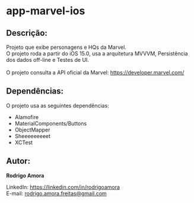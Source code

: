 # app-marvel-ios
Descrição:
----------
Projeto que exibe personagens e HQs da Marvel.<br>
O projeto roda a partir do iOS 15.0, usa a arquitetura MVVVM, Persistência dos dados off-line e Testes de UI.
<br><br>
O projeto consulta a API oficial da Marvel: https://developer.marvel.com/

Dependências:
-------------
O projeto usa as seguintes dependências:

* Alamofire
* MaterialComponents/Buttons
* ObjectMapper
* Sheeeeeeeeet
* XCTest

Autor:
------
<b>Rodrigo Amora</b>

LinkedIn: https://linkedin.com/in/rodrigoamora <br>
E-mail: rodrigo.amora.freitas@gmail.com
